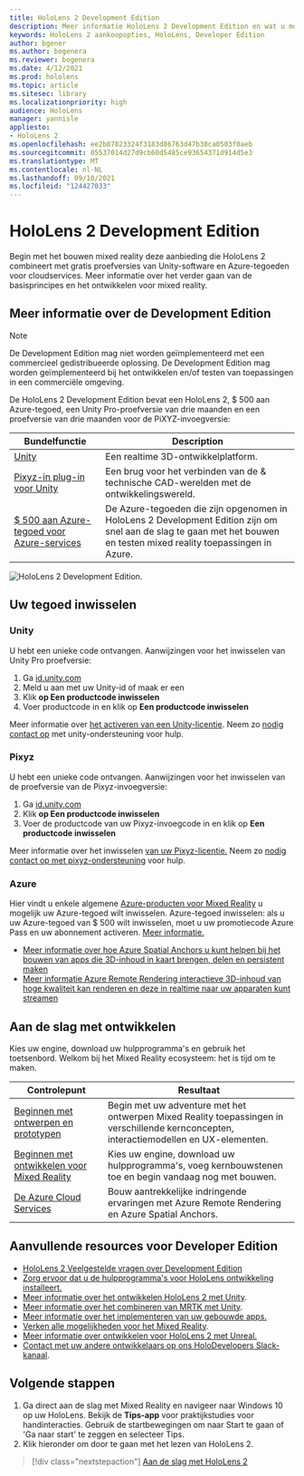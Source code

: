 ```yaml
---
title: HoloLens 2 Development Edition
description: Meer informatie HoloLens 2 Development Edition en wat u moet doen nadat u er zelf een hebt.
keywords: HoloLens 2 aankoopopties, HoloLens, Developer Edition
author: bgener
ms.author: bogenera
ms.reviewer: bogenera
ms.date: 4/12/2021
ms.prod: hololens
ms.topic: article
ms.sitesec: library
ms.localizationpriority: high
audience: HoloLens
manager: yannisle
appliesto:
- HoloLens 2
ms.openlocfilehash: ee2b87823324f3183d86763d47b38ca0503f0aeb
ms.sourcegitcommit: 05537014d27d9cb60d5485ce93654371d914d5e3
ms.translationtype: MT
ms.contentlocale: nl-NL
ms.lasthandoff: 09/10/2021
ms.locfileid: "124427033"
---
```

# <a name="hololens-2-development-edition"></a>HoloLens 2 Development Edition

Begin met het bouwen mixed reality deze aanbieding die HoloLens 2 combineert met gratis proefversies van Unity-software en Azure-tegoeden voor cloudservices. Meer informatie over het verder gaan van de basisprincipes en het ontwikkelen voor mixed reality.

## <a name="learn-about-the-development-edition"></a>Meer informatie over de Development Edition

> [!NOTE]
> De Development Edition mag niet worden geïmplementeerd met een commercieel gedistribueerde oplossing. De Development Edition mag worden geïmplementeerd bij het ontwikkelen en/of testen van toepassingen in een commerciële omgeving.  

De HoloLens 2 Development Edition bevat een HoloLens 2, $ 500 aan Azure-tegoed, een Unity Pro-proefversie van drie maanden en een proefversie van drie maanden voor de PiXYZ-invoegversie:

| Bundelfunctie | Description |
|---|---|
|  [Unity](https://unity.com/) | Een realtime 3D-ontwikkelplatform.   |
|  [Pixyz-in plug-in voor Unity](https://www.pixyz-software.com/plugin/) | Een brug voor het verbinden van de &amp; technische CAD-werelden met de ontwikkelingswereld.   |
| [$ 500 aan Azure-tegoed voor Azure-services](https://azure.microsoft.com/resources/) | De Azure-tegoeden die zijn opgenomen in HoloLens 2 Development Edition zijn om snel aan de slag te gaan met het bouwen en testen mixed reality toepassingen in Azure. |

![HoloLens 2 Development Edition.](./images/hololens-2-dev-ed.png)

## <a name="redeem-your-credits"></a>Uw tegoed inwisselen

### <a name="unity"></a>Unity
U hebt een unieke code ontvangen. Aanwijzingen voor het inwisselen van Unity Pro proefversie:
1. Ga [id.unity.com](http://id.unity.com/)
1. Meld u aan met uw Unity-id of maak er een
1. Klik **op Een productcode inwisselen**
1. Voer productcode in en klik op **Een productcode inwisselen**

Meer informatie over [het activeren van een Unity-licentie](https://support.unity3d.com/hc/articles/211438683-How-do-I-activate-my-license-). Neem zo [nodig contact op](https://support.unity3d.com/hc) met unity-ondersteuning voor hulp.  

### <a name="pixyz"></a>Pixyz
U hebt een unieke code ontvangen. Aanwijzingen voor het inwisselen van de proefversie van de Pixyz-invoegversie:
1. Ga [id.unity.com](http://id.unity.com/)
1. Klik **op Een productcode inwisselen**
1. Voer de productcode van uw Pixyz-invoegcode in en klik op **Een productcode inwisselen**

Meer informatie over het inwisselen [van uw Pixyz-licentie.](https://www.pixyz-software.com/documentations/html/2020.1/review/TrialLicense.html) Neem zo [nodig contact op met pixyz-ondersteuning](https://www.pixyz-software.com/support/) voor hulp.

### <a name="azure"></a>Azure
Hier vindt u enkele algemene [Azure-producten voor Mixed Reality](https://azure.microsoft.com/topic/mixed-reality/) u mogelijk uw Azure-tegoed wilt inwisselen.
Azure-tegoed inwisselen: als u uw Azure-tegoed van $ 500 wilt inwisselen, moet u uw promotiecode Azure Pass en uw abonnement activeren. [Meer informatie.](hololens2-development-edition-faq.yml#how-can-i-redeem-my--500-azure-credit-)

- [Meer informatie over hoe Azure Spatial Anchors u kunt helpen bij het bouwen van apps die 3D-inhoud in kaart brengen, delen en persistent maken](https://azure.microsoft.com/services/spatial-anchors/)
- [Meer informatie Azure Remote Rendering interactieve 3D-inhoud van hoge kwaliteit kan renderen en deze in realtime naar uw apparaten kunt streamen](https://azure.microsoft.com/services/remote-rendering/)

## <a name="get-started-developing"></a>Aan de slag met ontwikkelen

Kies uw engine, download uw hulpprogramma's en gebruik het toetsenbord. Welkom bij het Mixed Reality ecosysteem: het is tijd om te maken.

|     Controlepunt                              |     Resultaat                                                                                                                    |
|---------------------------------------------|---------------------------------------------------------------------------------------------------------------------------------|
|     [Beginnen met ontwerpen en prototypen](/windows/mixed-reality/design/design)         |     Begin met uw adventure met het ontwerpen Mixed Reality toepassingen in verschillende kernconcepten, interactiemodellen en UX-elementen.     |
|     [Beginnen met ontwikkelen voor Mixed Reality](/windows/mixed-reality/develop/development?tabs=unity)    |     Kies uw engine, download uw hulpprogramma's, voeg kernbouwstenen toe en begin vandaag nog met bouwen.                                  |
|     [De Azure Cloud Services](/windows/mixed-reality/develop/mixed-reality-cloud-services)            |     Bouw aantrekkelijke indringende ervaringen met Azure Remote Rendering en Azure Spatial Anchors.                                 |

## <a name="developer-edition-additional-resources"></a>Aanvullende resources voor Developer Edition

- [HoloLens 2 Veelgestelde vragen over Development Edition](hololens2-development-edition-faq.yml)
- [Zorg ervoor dat u de hulpprogramma's voor HoloLens ontwikkeling installeert.](/windows/mixed-reality/develop/install-the-tools?tabs=unity)
- [Meer informatie over het ontwikkelen HoloLens 2 met Unity](/windows/mixed-reality/develop/unity/unity-development-overview?tabs=mrtk%2Carr%2Chl2).
- [Meer informatie over het combineren van MRTK met Unity](/windows/mixed-reality/develop/unity/mrtk-getting-started).
- [Meer informatie over het implementeren van uw gebouwde apps.](app-deploy-overview.md)
- [Verken alle mogelijkheden voor het Mixed Reality](/windows/mixed-reality/).
- [Meer informatie over ontwikkelen voor HoloLens 2 met Unreal.](/windows/mixed-reality/develop/unreal/unreal-development-overview?tabs=mrtk%2Casa)
- [Contact met uw andere ontwikkelaars op ons HoloDevelopers Slack-kanaal](https://holodevelopersslack.azurewebsites.net/).

## <a name="next-steps"></a>Volgende stappen

1. Ga direct aan de slag met Mixed Reality en navigeer naar Windows 10 op uw HoloLens. Bekijk de **Tips-app** voor praktijkstudies voor handinteracties. Gebruik de startbewegingen om naar Start te gaan of 'Ga naar start' te zeggen en selecteer Tips.
1. Klik hieronder om door te gaan met het lezen van HoloLens 2.

> [!div class="nextstepaction"]
> [Aan de slag met HoloLens 2](hololens2-basic-usage.md)
